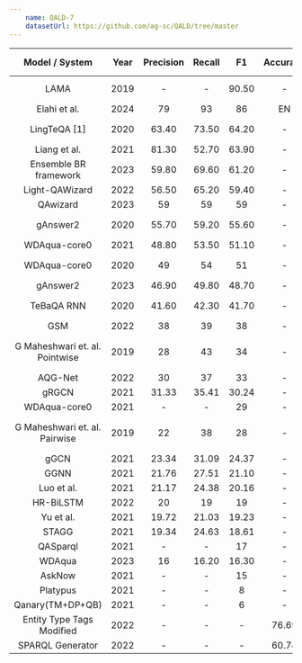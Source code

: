 ```yaml
---
    name: QALD-7
    datasetUrl: https://github.com/ag-sc/QALD/tree/master
---
```



|        Model / System        | Year |Precision | Recall |  F1   |Accuracy |Language |                                  Reported by                                  |
|:----------------------------:|:----:|:--------:|:------:|:-----:|:-------:|:-------:|:-----------------------------------------------------------------------------:|
|             LAMA             | 2019 |    -     |   -    | 90.50 |    -    |   EN    |            [Radoev et. al.](https://arxiv.org/pdf/2004.13843.pdf)             |
|         Elahi et al.        | 2024 |     79    |   93   | 86 |   EN   |                                                     [Elahi et al.](https://www.semantic-web-journal.net/system/files/swj3619.pdf)                                                      |
|         LingTeQA [1]         | 2020 |  63.40   | 73.50  | 64.20 |    -    |   EN    |    [D. Nhuan et al](https://ieeexplore.ieee.org/abstract/document/9282949)    |
|         Liang et al.         | 2021 |  81.30   | 52.70  | 63.90 |    -    |   EN    |[Liang et al.](https://assets.researchsquare.com/files/rs-70794/v1_stamped.pdf)|
|   Ensemble BR framework    | 2023 |   59.80   | 69.60  | 61.20 |    -    |   EN   | [Chen et al.](https://assets.researchsquare.com/files/rs-2676239/v1_covered.pdf?c=1680800823) |
|        Light-QAWizard        | 2022 |  56.50   | 65.20  | 59.40 |   -     |   EN    |                                                     [Chen et al.](https://ieeexplore.ieee.org/stamp/stamp.jsp?arnumber=9893129)                                                  |
|          QAwizard          | 2023 |   59      | 59     | 59    |    -    |   EN   | [Chen et al.](https://assets.researchsquare.com/files/rs-2676239/v1_covered.pdf?c=1680800823) |
|           gAnswer2           | 2020 |  55.70   | 59.20  | 55.60 |    -    |   EN    |            [Athreya et. al](https://arxiv.org/pdf/2004.13843.pdf)             |
|         WDAqua-core0         | 2021 |  48.80   | 53.50  | 51.10 |    -    |   EN    |[Liang et al.](https://assets.researchsquare.com/files/rs-70794/v1_stamped.pdf)|
|         WDAqua-core0         | 2020 |    49    |   54   |  51   |    -    |   EN    |            [Athreya et. al](https://arxiv.org/pdf/2004.13843.pdf)             |
|          gAnswer2          | 2023 |   46.90   | 49.80  | 48.70 |    -    |   EN   | [Chen et al.](https://assets.researchsquare.com/files/rs-2676239/v1_covered.pdf?c=1680800823) |
|          TeBaQA RNN          | 2020 |  41.60   | 42.30  | 41.70 |    -    |   EN    |            [Athreya et. al](https://arxiv.org/pdf/2004.13843.pdf)             |
|             GSM              | 2022 |    38    |   39   |  38   |    -    |   EN    |               [Liu et al.](https://www2022.thewebconf.org/PaperFiles/77.pdf)             |
|G Maheshwari et. al. Pointwise| 2019 |    28    |   43   |  34   |    -    |   EN    |         [G Maheshwari et. al.](https://arxiv.org/pdf/1811.01118.pdf)          |
|           AQG-Net            | 2022 |    30    |   37   |  33   |    -    |   EN    |               [Liu et al.](https://www2022.thewebconf.org/PaperFiles/77.pdf)         |
|            gRGCN             | 2021 |  31.33   | 35.41  | 30.24 |    -    |   EN    |               [Wu et al.](https://arxiv.org/pdf/2101.01510.pdf)               |
|         WDAqua-core0         | 2021 |    -     |   -    |  29   |    -    |   EN    |             [Orogat et al.](https://arxiv.org/pdf/2105.00811.pdf)             |
|G Maheshwari et. al. Pairwise | 2019 |    22    |   38   |  28   |    -    |   EN    |         [G Maheshwari et. al.](https://arxiv.org/pdf/1811.01118.pdf)          |
|             gGCN             | 2021 |  23.34   | 31.09  | 24.37 |    -    |   EN    |               [Wu et al.](https://arxiv.org/pdf/2101.01510.pdf)               |
|             GGNN             | 2021 |  21.76   | 27.51  | 21.10 |    -    |   EN    |               [Wu et al.](https://arxiv.org/pdf/2101.01510.pdf)               |
|          Luo et al.          | 2021 |  21.17   | 24.38  | 20.16 |    -    |   EN    |               [Wu et al.](https://arxiv.org/pdf/2101.01510.pdf)               |
|          HR-BiLSTM           | 2022 |    20    |   19   |  19   |    -    |   EN    |               [Liu et al.](https://www2022.thewebconf.org/PaperFiles/77.pdf)           |
|          Yu et al.           | 2021 |  19.72   | 21.03  | 19.23 |    -    |   EN    |               [Wu et al.](https://arxiv.org/pdf/2101.01510.pdf)               |
|            STAGG             | 2021 |  19.34   | 24.63  | 18.61 |    -    |   EN    |               [Wu et al.](https://arxiv.org/pdf/2101.01510.pdf)               |
|           QASparql           | 2021 |    -     |   -    |  17   |    -    |   EN    |             [Orogat et al.](https://arxiv.org/pdf/2105.00811.pdf)             |
|           WDAqua           | 2023 |   16      | 16.20  | 16.30 |    -    |   EN   | [Chen et al.](https://assets.researchsquare.com/files/rs-2676239/v1_covered.pdf?c=1680800823) |
|            AskNow            | 2021 |    -     |   -    |  15   |    -    |   EN    |             [Orogat et al.](https://arxiv.org/pdf/2105.00811.pdf)             |
|           Platypus           | 2021 |    -     |   -    |   8   |    -    |   EN    |             [Orogat et al.](https://arxiv.org/pdf/2105.00811.pdf)             |
|       Qanary(TM+DP+QB)       | 2021 |    -     |   -    |   6   |    -    |   EN    |             [Orogat et al.](https://arxiv.org/pdf/2105.00811.pdf)             |
|  Entity Type Tags Modified   |2022|    -     |   -    |   -   |  76.69  |   EN    | [Lin and Lu](https://journals.riverpublishers.com/index.php/JWE/article/view/11463/14671)             |
|       SPARQL Generator       |2022|    -     |   -    |   -   |  60.74  |   EN    | [Lin and Lu](https://journals.riverpublishers.com/index.php/JWE/article/view/11463/14671)             |
